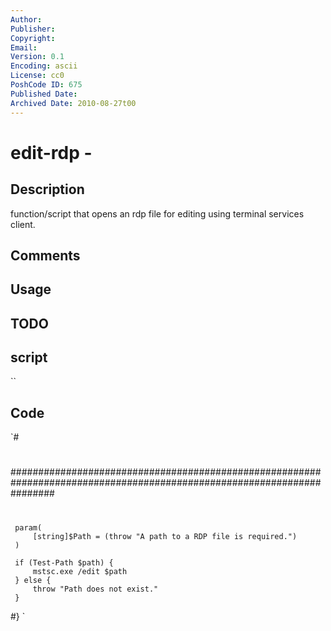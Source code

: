```yaml
---
Author: 
Publisher: 
Copyright: 
Email: 
Version: 0.1
Encoding: ascii
License: cc0
PoshCode ID: 675
Published Date: 
Archived Date: 2010-08-27t00
---
```


# edit-rdp - 

## Description

function/script that opens an rdp file for editing using terminal services client.

## Comments



## Usage



## TODO



## script

``

## Code

`#
 #
 ########################################################################################################################
 #
 #
 #
 #
 #
 #
 #
 #
 #
 #
 #
 #
 #
 #
 
     param(
         [string]$Path = (throw "A path to a RDP file is required.")
     )
 
     if (Test-Path $path) {
         mstsc.exe /edit $path
     } else {
         throw "Path does not exist."
     }
 #}
`

